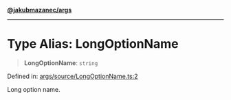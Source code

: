 [**@jakubmazanec/args**](../README.md)

---

# Type Alias: LongOptionName

> **LongOptionName**: `string`

Defined in:
[args/source/LongOptionName.ts:2](https://github.com/jakubmazanec/tools/blob/7c5f40d811171692b72a47160bc33d644201b16a/packages/args/source/LongOptionName.ts#L2)

Long option name.
